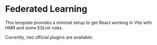 # Federated Learning

This template provides a minimal setup to get React working in Vite with HMR and some ESLint rules.

Currently, two official plugins are available:
